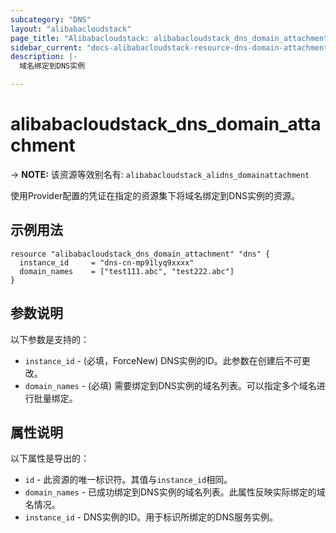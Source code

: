 ```yaml
---
subcategory: "DNS"
layout: "alibabacloudstack"
page_title: "Alibabacloudstack: alibabacloudstack_dns_domain_attachment"
sidebar_current: "docs-alibabacloudstack-resource-dns-domain-attachment"
description: |-
  域名绑定到DNS实例

---
```


# alibabacloudstack_dns_domain_attachment
-> **NOTE:** 该资源等效别名有: `alibabacloudstack_alidns_domainattachment`

使用Provider配置的凭证在指定的资源集下将域名绑定到DNS实例的资源。


## 示例用法

```
resource "alibabacloudstack_dns_domain_attachment" "dns" {
  instance_id     = "dns-cn-mp91lyq9xxxx"
  domain_names    = ["test111.abc", "test222.abc"]
}
```

## 参数说明

以下参数是支持的：

* `instance_id` - (必填，ForceNew) DNS实例的ID。此参数在创建后不可更改。
* `domain_names` - (必填) 需要绑定到DNS实例的域名列表。可以指定多个域名进行批量绑定。

## 属性说明

以下属性是导出的：

* `id` - 此资源的唯一标识符。其值与`instance_id`相同。
* `domain_names` - 已成功绑定到DNS实例的域名列表。此属性反映实际绑定的域名情况。
* `instance_id` - DNS实例的ID。用于标识所绑定的DNS服务实例。 